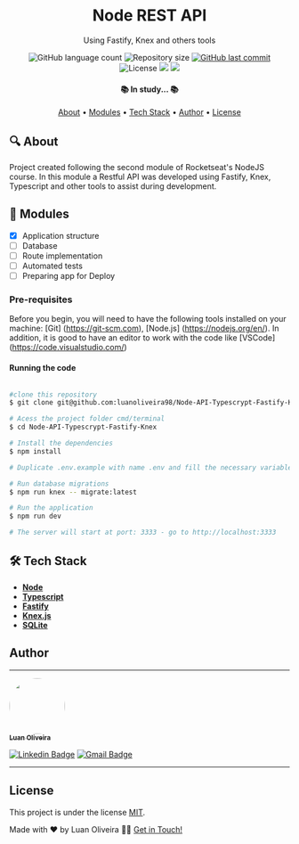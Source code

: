 <h1 align="center"> Node REST API </h1>
<p align="center">Using Fastify, Knex and others tools </p>

<p align="center">
  <img alt="GitHub language count" src="https://img.shields.io/github/languages/count/luanoliveira98/Node-API-Typescrypt-Fastify-Knex?color=%2304D361"/>
  <img alt="Repository size" src="https://img.shields.io/github/repo-size/luanoliveira98/Node-API-Typescrypt-Fastify-Knex">
  <a href="https://github.com/luanoliveira98/Node-API-Typescrypt-Fastify-Knex/commits/master">
    <img alt="GitHub last commit" src="https://img.shields.io/github/last-commit/luanoliveira98/Node-API-Typescrypt-Fastify-Knex">
  </a>
  <img alt="License" src="https://img.shields.io/badge/license-MIT-brightgreen">
  <img src="https://img.shields.io/static/v1?label=Made%20with&message=Typescript&color=007acc"/>
  <a href="https://blog.rocketseat.com.br/">
    <img src="https://img.shields.io/static/v1?label=Course%20of&message=Rocketseat&color=7159c1"/>
  </a>
</p>

<h4 align="center">
  📚 In study... 📚
</h4>

<p align="center">
 <a href="#🔍-about">About</a> •
 <a href="#📁-modules">Modules</a> •
 <a href="#🛠️-tech-stack">Tech Stack</a> • 
 <a href="#author">Author</a> • 
 <a href="#license">License</a>
</p>

## 🔍 About

Project created following the second module of Rocketseat's NodeJS course. In this module a Restful API was developed using Fastify, Knex, Typescript and other tools to assist during development.

## 📁 Modules

- [x] Application structure
- [ ] Database
- [ ] Route implementation
- [ ] Automated tests
- [ ] Preparing app for Deploy

### Pre-requisites

Before you begin, you will need to have the following tools installed on your machine:
[Git] (https://git-scm.com), [Node.js] (https://nodejs.org/en/).
In addition, it is good to have an editor to work with the code like [VSCode] (https://code.visualstudio.com/)

#### Running the code

````bash

#clone this repository
$ git clone git@github.com:luanoliveira98/Node-API-Typescrypt-Fastify-Knex.git

# Acess the project folder cmd/terminal
$ cd Node-API-Typescrypt-Fastify-Knex

# Install the dependencies
$ npm install

# Duplicate .env.example with name .env and fill the necessary variables

# Run database migrations
$ npm run knex -- migrate:latest

# Run the application
$ npm run dev

# The server will start at port: 3333 - go to http://localhost:3333

````

## 🛠️ Tech Stack

- **[Node](https://nodejs.org/en/)**
- **[Typescript](https://www.typescriptlang.org/)**
- **[Fastify](https://www.fastify.io/)**
- **[Knex.js](https://knexjs.org/)**
- **[SQLite](https://sqlite.org/index.html)**

## Author
---

<a href="https://github.com/luanoliveira">
 <img style="border-radius: 50%;" src="https://github.com/luanoliveira98.png" width="100px;" alt=""/>
 <br />
 <sub><b>Luan Oliveira</b></sub>
</a>

[![Linkedin Badge](https://img.shields.io/badge/-LinkedIn-blue?style=flat-square&logo=Linkedin&logoColor=white&link=https://www.linkedin.com/in/luan-oliveira-saldanha/)](https://www.linkedin.com/in/luan-oliveira-saldanha/) 
[![Gmail Badge](https://img.shields.io/badge/-Gmail-c14438?style=flat-square&logo=Gmail&logoColor=white&link=mailto:luanoliveiraltda@gmail.com)](mailto:luanoliveiraltda@gmail.com)

---

## License

This project is under the license [MIT](./LICENSE).

Made with ❤️ by Luan Oliveira 👋🏽 [Get in Touch!](Https://www.linkedin.com/in/luan-oliveira-saldanha/)


